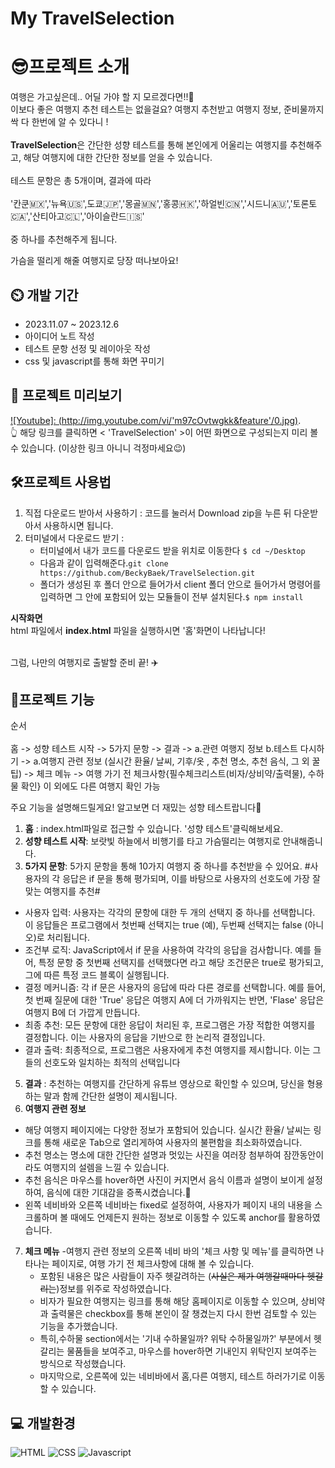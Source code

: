 # My TravelSelection

# 😎프로젝트 소개

여행은 가고싶은데.. 어딜 가야 할 지 모르겠다면!!🤔 <br>이보다 좋은 여행지 추천 테스트는 없을걸요? 여행지 추천받고 여행지 정보, 준비물까지 싹 다 한번에 알 수 있다니 ! <br><br>
**TravelSelection**은 간단한 성향 테스트를 통해 본인에게 어울리는 여행지를 추천해주고, 해당 여행지에 대한 간단한 정보를 얻을 수 있습니다. 
<br><br>
테스트 문항은 총 5개이며, 결과에 따라<br><br> '칸쿤🇲🇽','뉴욕🇺🇸',도쿄🇯🇵','몽골🇲🇳','홍콩🇭🇰','하얼빈🇨🇳','시드니🇦🇺','토론토🇨🇦','산티아고🇨🇱','아이슬란드🇮🇸'<br><br> 중 하나를 추천해주게 됩니다.<br>

가슴을 떨리게 해줄 여행지로 당장 떠나보아요! 

## ⏲️ 개발 기간  
- 2023.11.07 ~ 2023.12.6
- 아이디어 노트 작성
- 테스트 문항 선정 및 레이아웃 작성
- css 및 javascript를 통해 화면 꾸미기


## 👀 프로젝트 미리보기 
[![Youtube]: (http://img.youtube.com/vi/'m97cOvtwgkk&feature'/0.jpg)](https://youtu.be/m97cOvtwgkk?si=pJT8zeEdXLFTPJEf).<br>
👆 해당 링크를 클릭하면 < 'TravelSelection' >이 어떤 화면으로 구성되는지 미리 볼 수 있습니다. (이상한 링크 아니니 걱정마세요😉)


## 🛠프로젝트 사용법 
1. 직접 다운로드 받아서 사용하기 : 코드를 눌러서 Download zip을 누른 뒤 다운받아서 사용하시면 됩니다.
2. 터미널에서 다운로드 받기 :
   - 터미널에서 내가 코드를 다운로드 받을 위치로 이동한다 `$ cd ~/Desktop`
   - 다음과 같이 입력해준다.`git clone https://github.com/BeckyBaek/TravelSelection.git`
   - 폴더가 생성된 후 폴더 안으로 들어가서 client 폴더 안으로 들어가서 명령어를 입력하면 그 안에 포함되어 있는 모듈들이 전부 설치된다.`$ npm install`

  **시작화면**<br>
  html 파일에서 **index.html** 파일을 실행하시면 '홈'화면이 나타납니다! <br><br>

  그럼, 나만의 여행지로 출발할 준비 끝! ✈️

## 🤖프로젝트 기능 
순서<br><br>홈 -> 성향 테스트 시작 -> 5가지 문항 -> 결과 -> a.관련 여행지 정보 b.테스트 다시하기 -> a.여행지 관련 정보 (실시간 환율/ 날씨, 기후/옷 , 추천 명소, 추천 음식, 그 외 꿀팁) -> 체크 메뉴 -> 여행 가기 전 체크사항{필수체크리스트(비자/상비약/출력물), 수하물 확인} 이 외에도 다른 여행지 확인 가능 

주요 기능을 설명해드릴게요! 알고보면 더 재밌는 성향 테스트랍니다🤩
1. **홈** : index.html파일로 접근할 수 있습니다. '성향 테스트'클릭해보세요.
3. **성향 테스트 시작**: 보랏빛 하늘에서 비행기를 타고 가슴떨리는 여행지로 안내해줍니다.
4. **5가지 문항**: 5가지 문항을 통해 10가지 여행지 중 하나를 추천받을 수 있어요.
\#사용자의 각 응답은 if 문을 통해 평가되며, 이를 바탕으로 사용자의 선호도에 가장 잘 맞는 여행지를 추천\#
- 사용자 입력: 사용자는 각각의 문항에 대한 두 개의 선택지 중 하나를 선택합니다. 이 응답들은 프로그램에서 첫번째 선택지는 true (예), 두번째 선택지는 false (아니오)로 처리됩니다.
- 조건부 로직: JavaScript에서 if 문을 사용하여 각각의 응답을 검사합니다. 예를 들어, 특정 문항 중 첫번째 선택지를 선택했다면 라고 해당 조건문은 true로 평가되고, 그에 따른 특정 코드 블록이 실행됩니다.
- 결정 메커니즘: 각 if 문은 사용자의 응답에 따라 다른 경로를 선택합니다. 예를 들어, 첫 번째 질문에 대한 'True' 응답은 여행지 A에 더 가까워지는 반면, 'Flase' 응답은 여행지 B에 더 가깝게 만듭니다.
- 최종 추천: 모든 문항에 대한 응답이 처리된 후, 프로그램은 가장 적합한 여행지를 결정합니다. 이는 사용자의 응답을 기반으로 한 논리적 결정입니다.
- 결과 출력: 최종적으로, 프로그램은 사용자에게 추천 여행지를 제시합니다. 이는 그들의 선호도와 일치하는 최적의 선택입니다
5. **결과** : 추천하는 여행지를 간단하게 유튜브 영상으로 확인할 수 있으며, 당신을 형용하는 말과 함께 간단한 설명이 제시됩니다.
6. **여행지 관련 정보**
  - 해당 여행지 페이지에는 다양한 정보가 포함되어 있습니다. 실시간 환율/ 날씨는 링크를 통해 새로운 Tab으로 열리게하여 사용자의 불편함을 최소화하였습니다.
  - 추천 명소는 명소에 대한 간단한 설명과 멋있는 사진을 여러장 첨부하여 잠깐동안이라도 여행지의 설렘을 느낄 수 있습니다.
  - 추천 음식은 마우스를 hover하면 사진이 커지면서 음식 이름과 설명이 보이게 설정하여, 음식에 대한 기대감을 증폭시켰습니다.🤤
  - 왼쪽 네비바와 오른쪽 네비바는 fixed로 설정하여, 사용자가 페이지 내의 내용을 스크롤하며 볼 때에도 언제든지 원하는 정보로 이동할 수 있도록 anchor를 활용하였습니다.
7. **체크 메뉴**
    -여행지 관련 정보의 오른쪽 네비 바의 '체크 사항 및 메뉴'를 클릭하면 나타나는 페이지로, 여행 가기 전 체크사항에 대해 볼 수 있습니다.
    - 포함된 내용은 많은 사람들이 자주 헷갈려하는 (~~사실은 제가 여행갈때마다 헷갈리는~~)정보를 위주로 작성하였습니다.
    - 비자가 필요한 여행지는 링크를 통해 해당 홈페이지로 이동할 수 있으며, 상비약과 출력물은 checkbox를 통해 본인이 잘 챙겼는지 다시 한번 검토할 수 있는 기능을 추가했습니다.
    - 특히,수하물 section에서는 '기내 수하물일까? 위탁 수하물일까?' 부분에서 헷갈리는 물품들을 보여주고, 마우스를 hover하면 기내인지 위탁인지 보여주는 방식으로 작성했습니다.
    - 마지막으로, 오른쪽에 있는 네비바에서 홈,다른 여행지, 테스트 하러가기로 이동할 수 있습니다. 

## 💻 개발환경 
<img alt="HTML" src
 ="https://img.shields.io/badge/HTML5-E34F26.svg?&style=for-the-badge&logo=HTML5&logoColor=white"/>
 <img alt="CSS" src
 ="https://img.shields.io/badge/CSS3-1572B6.svg?&style=for-the-badge&logo=CSS3&logoColor=white"/>
 <img alt="Javascript" src
 ="https://img.shields.io/badge/JavaScript-F7DF1E.svg?&style=for-the-badge&logo=JavaScript&logoColor=white"/>
